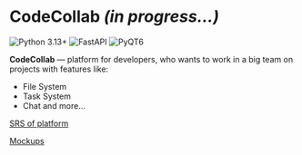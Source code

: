 # CodeCollab *(in progress...)*

![Python 3.13+](https://img.shields.io/badge/Python-3.13+-green.svg)
![FastAPI](https://img.shields.io/badge/FastAPI-0.115+-lightblue.svg)
![PyQT6](https://img.shields.io/badge/PyQT-6.9+-red.svg)

**CodeCollab** — platform for developers, who wants to work in a big team on projects with features like:
- File System
- Task System
- Chat
and more...

[SRS of platform](https://github.com/korhvimtv/code-collab/blob/main/Requirements/SRS.md)

[Mockups](https://github.com/korhvimtv/code-collab/tree/main/Mockups)
